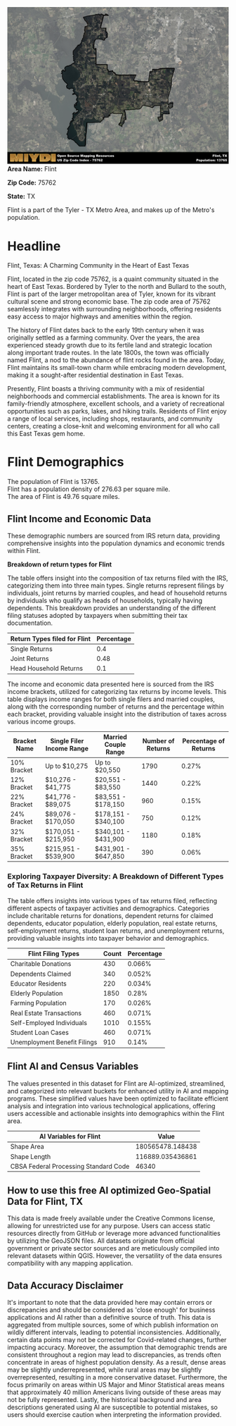 ![Image Alt Text](../_images/75762.png)
**Area Name:** Flint

**Zip Code:** 75762

**State:** TX

Flint is a part of the Tyler - TX Metro Area, and makes up  of the Metro's population.  

# Headline  
Flint, Texas: A Charming Community in the Heart of East Texas  

Flint, located in the zip code 75762, is a quaint community situated in the heart of East Texas. Bordered by Tyler to the north and Bullard to the south, Flint is part of the larger metropolitan area of Tyler, known for its vibrant cultural scene and strong economic base. The zip code area of 75762 seamlessly integrates with surrounding neighborhoods, offering residents easy access to major highways and amenities within the region.  

The history of Flint dates back to the early 19th century when it was originally settled as a farming community. Over the years, the area experienced steady growth due to its fertile land and strategic location along important trade routes. In the late 1800s, the town was officially named Flint, a nod to the abundance of flint rocks found in the area. Today, Flint maintains its small-town charm while embracing modern development, making it a sought-after residential destination in East Texas.  

Presently, Flint boasts a thriving community with a mix of residential neighborhoods and commercial establishments. The area is known for its family-friendly atmosphere, excellent schools, and a variety of recreational opportunities such as parks, lakes, and hiking trails. Residents of Flint enjoy a range of local services, including shops, restaurants, and community centers, creating a close-knit and welcoming environment for all who call this East Texas gem home.

# Flint Demographics

The population of Flint is 13765.  
Flint has a population density of 276.63 per square mile.  
The area of Flint is 49.76 square miles.  

## Flint Income and Economic Data

These demographic numbers are sourced from IRS return data, providing comprehensive insights into the population dynamics and economic trends within Flint.

**Breakdown of return types for Flint**

The table offers insight into the composition of tax returns filed with the IRS, categorizing them into three main types. Single returns represent filings by individuals, joint returns by married couples, and head of household returns by individuals who qualify as heads of households, typically having dependents. This breakdown provides an understanding of the different filing statuses adopted by taxpayers when submitting their tax documentation.

| Return Types filed for Flint                              | Percentage          |
|----------------------------------------------------------|---------------------|
| Single Returns                                            | 0.4 |
| Joint Returns                                             | 0.48 |
| Head Household Returns                                    | 0.1 |

The income and economic data presented here is sourced from the IRS income brackets, utilized for categorizing tax returns by income levels. This table displays income ranges for both single filers and married couples, along with the corresponding number of returns and the percentage within each bracket, providing valuable insight into the distribution of taxes across various income groups.

| Bracket Name       | Single Filer Income Range | Married Couple Range | Number of Returns | Percentage of Returns |
|--------------------|----------------------------|----------------------|-------------------|-----------------------|
| 10% Bracket        | Up to $10,275              | Up to $20,550        | 1790 | 0.27% |
| 12% Bracket        | $10,276 - $41,775          | $20,551 - $83,550    | 1440 | 0.22% |
| 22% Bracket        | $41,776 - $89,075          | $83,551 - $178,150   | 960 | 0.15% |
| 24% Bracket        | $89,076 - $170,050         | $178,151 - $340,100  | 750 | 0.12% |
| 32% Bracket        | $170,051 - $215,950        | $340,101 - $431,900  | 1180 | 0.18% |
| 35% Bracket        | $215,951 - $539,900        | $431,901 - $647,850  | 390 | 0.06% |

### Exploring Taxpayer Diversity: A Breakdown of Different Types of Tax Returns in Flint

The table offers insights into various types of tax returns filed, reflecting different aspects of taxpayer activities and demographics. Categories include charitable returns for donations, dependent returns for claimed dependents, educator population, elderly population, real estate returns, self-employment returns, student loan returns, and unemployment returns, providing valuable insights into taxpayer behavior and demographics.

| Flint Filing Types                    | Count | Percentage |
|--------------------------------------|-------|------------|
| Charitable Donations                 | 430 | 0.066% |
| Dependents Claimed                   | 340 | 0.052% |
| Educator Residents                   | 220 | 0.034% |
| Elderly Population                   | 1850 | 0.28% |
| Farming Population                   | 170 | 0.026% |
| Real Estate Transactions             | 460 | 0.071% |
| Self-Employed Individuals            | 1010 | 0.155% |
| Student Loan Cases                   | 460 | 0.071% |
| Unemployment Benefit Filings         | 910 | 0.14% |

## Flint AI and Census Variables

The values presented in this dataset for Flint are AI-optimized, streamlined, and categorized into relevant buckets for enhanced utility in AI and mapping programs. These simplified values have been optimized to facilitate efficient analysis and integration into various technological applications, offering users accessible and actionable insights into demographics within the Flint area.

| AI Variables for Flint | Value |
|-------------|-------|
| Shape Area | 180565478.148438 |
| Shape Length | 116889.035436861 |
| CBSA Federal Processing Standard Code | 46340 |

## How to use this free AI optimized Geo-Spatial Data for Flint, TX

This data is made freely available under the Creative Commons license, allowing for unrestricted use for any purpose. Users can access static resources directly from GitHub or leverage more advanced functionalities by utilizing the GeoJSON files. All datasets originate from official government or private sector sources and are meticulously compiled into relevant datasets within QGIS. However, the versatility of the data ensures compatibility with any mapping application.

## Data Accuracy Disclaimer
It's important to note that the data provided here may contain errors or discrepancies and should be considered as 'close enough' for business applications and AI rather than a definitive source of truth. This data is aggregated from multiple sources, some of which publish information on wildly different intervals, leading to potential inconsistencies. Additionally, certain data points may not be corrected for Covid-related changes, further impacting accuracy. Moreover, the assumption that demographic trends are consistent throughout a region may lead to discrepancies, as trends often concentrate in areas of highest population density. As a result, dense areas may be slightly underrepresented, while rural areas may be slightly overrepresented, resulting in a more conservative dataset. Furthermore, the focus primarily on areas within US Major and Minor Statistical areas means that approximately 40 million Americans living outside of these areas may not be fully represented. Lastly, the historical background and area descriptions generated using AI are susceptible to potential mistakes, so users should exercise caution when interpreting the information provided.
